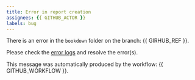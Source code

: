 ```yaml
---
title: Error in report creation
assignees: {{ GITHUB_ACTOR }}
labels: bug
---
```


There is an error in the `bookdown` folder on the branch: {{ GIRHUB_REF }}.

Please check the [error logs](https://github.com/NOAA-EDAB/esp_data_aggregation/tree/main/logs) and resolve the error(s).

This message was automatically produced by the workflow: {{ GITHUB_WORKFLOW }}.